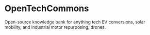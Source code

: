 # OpenTechCommons
Open-source knowledge bank for anything tech EV conversions, solar mobility, and industrial motor repurposing, drones.
